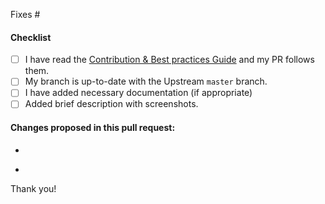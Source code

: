 <!-- Add issue number here. If you do not solve the issue entirely, please change the message e.g. "Addresses #IssueNumber -->
Fixes #

#### Checklist

- [ ] I have read the [Contribution & Best practices Guide](https://blog.fossasia.org/open-source-developer-guide-and-best-practices-at-fossasia) and my PR follows them.
- [ ] My branch is up-to-date with the Upstream `master` branch.
- [ ] I have added necessary documentation (if appropriate)
- [ ] Added brief description with screenshots.

#### Changes proposed in this pull request:

<!-- Changes: Add here what changes were made in this issue and if possible provide links. -->
-

<!-- Screenshots for the change: Add here the screenshot of the fix. -->
-


Thank you!

